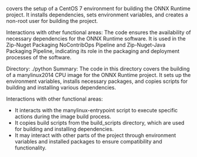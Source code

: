 covers the setup of a CentOS 7 environment for building the ONNX Runtime project. It installs dependencies, sets environment variables, and creates a non-root user for building the project.

Interactions with other functional areas:
The code ensures the availability of necessary dependencies for the ONNX Runtime software. It is used in the Zip-Nuget Packaging NoContribOps Pipeline and Zip-Nuget-Java Packaging Pipeline, indicating its role in the packaging and deployment processes of the software.

Directory: ./python
Summary:
The code in this directory covers the building of a manylinux2014 CPU image for the ONNX Runtime project. It sets up the environment variables, installs necessary packages, and copies scripts for building and installing various dependencies.

Interactions with other functional areas:
- It interacts with the manylinux-entrypoint script to execute specific actions during the image build process.
- It copies build scripts from the build_scripts directory, which are used for building and installing dependencies.
- It may interact with other parts of the project through environment variables and installed packages to ensure compatibility and functionality.